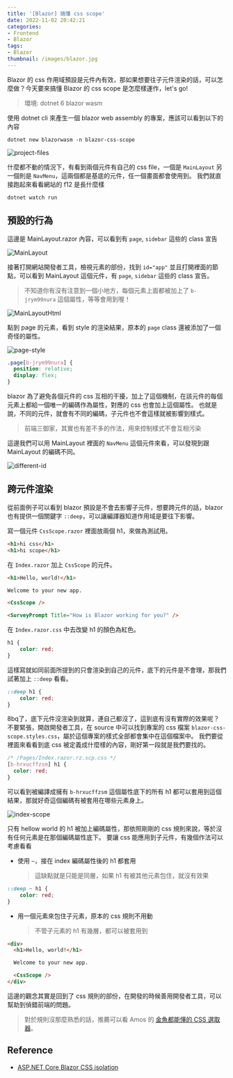 ```yaml
---
title: '[Blazor] 搞懂 css scope'
date: 2022-11-02 20:42:21
categories:
- Frontend
- Blazor
tags:
- Blazor
thumbnail: /images/blazor.jpg
---
```


Blazor 的 css 作用域預設是元件內有效，那如果想要往子元件渲染的話，可以怎麼做？今天要來搞懂 Blazor 的 css scope 是怎麼樣運作，let's go!

<!-- more -->

> 環境:
> dotnet 6
> blazor wasm

使用 dotnet cli 來產生一個 blazor web assembly 的專案，應該可以看到以下的內容

```shell
dotnet new blazorwasm -n blazor-css-scope
```

![project-files](project-files.png)

什麼都不動的情況下，有看到兩個元件有自己的 css file，一個是 `MainLayout` 另一個則是 `NavMenu`，這兩個都是基底的元件，任一個畫面都會使用到。
我們就直接跑起來看看網站的 f12 是長什麼樣

```shell
dotnet watch run
```

## 預設的行為

這邊是 MainLayout.razor 內容，可以看到有 `page`, `sidebar` 這些的 class 宣告

![MainLayout](MainLayout.png)

接著打開網站開發者工具，檢視元素的部份，找到 `id="app"` 並且打開裡面的節點，可以看到 MainLayout 這個元件，有 `page`, `sidebar` 這些的 class 宣告。

> 不知道你有沒有注意到一個小地方，每個元素上面都被加上了 `b-jrym99nura` 這個屬性，等等會用到喔！

![MainLayoutHtml](MainLayoutHtml.png)

點到 page 的元素，看到 style 的渲染結果，原本的 `page` class 還被添加了一個奇怪的屬性。

![page-style](page-style.png)

```css
.page[b-jrym99nura] {
  position: relative;
  display: flex;
}
```

blazor 為了避免各個元件的 css 互相的干擾，加上了這個機制，在該元件的每個元素上都給一個唯一的編碼作為屬性，對應的 css 也會加上這個屬性。
也就是說，不同的元件，就會有不同的編碼，子元件也不會這樣就被影響到樣式。

> 前端三御家，其實也有差不多的作法，用來控制樣式不會互相污染

這邊我們可以用 MainLayout 裡面的 `NavMenu` 這個元件來看，可以發現到跟 MainLayout 的編碼不同。

![different-id](different-id.png)

## 跨元件渲染

從前面例子可以看到 blazor 預設是不會去影響子元件，想要跨元件的話，blazor 也有提供一個關鍵字 `::deep`，可以讓編譯器知道作用域是要往下影響。

寫一個元件 `CssScope.razor` 裡面放兩個 h1，來做為測試用。

```html
<h1>hi css</h1>
<h1>hi scope</h1>
```

在 `Index.razor` 加上 `CssScope` 的元件。

```html
<h1>Hello, world!</h1>

Welcome to your new app.

<CssScope />

<SurveyPrompt Title="How is Blazor working for you?" />
```

在 `Index.razor.css` 中去改變 h1 的顏色為紅色。

```css
h1 {
	color: red;
}
```

這樣寫就如同前面所提到的只會渲染到自己的元件，底下的元件是不會理，那我們試著加上 `::deep` 看看。

```css
::deep h1 {
	color: red;
}
```

8bq了，底下元件沒渲染到就算，連自己都沒了，這到底有沒有實際的效果呢？
不要緊張，開啟開發者工具，在 source 中可以找到專案的 css 檔案 `blazor-css-scope.styles.css`，屬於這個專案的樣式全部都會集中在這個檔案中。
我們要從裡面來看看到底 css 被定義成什麼樣的內容，剛好第一段就是我們要找的。

```css
/* /Pages/Index.razor.rz.scp.css */
[b-hrxucffzsm] h1 {
  color: red;
}
```

可以看到被編譯成擁有 `b-hrxucffzsm` 這個屬性底下的所有 h1 都可以套用到這個結果，那就好奇這個編碼有被套用在哪些元素身上。

![index-scope](index-scope.png)

只有 hellow world 的 h1 被加上編碼屬性，那依照剛剛的 css 規則來說，等於沒有任何元素是在那個編碼屬性底下。
要讓 css 能應用到子元件，有幾個作法可以考慮看看

- 使用 `~`，接在 index 編碼屬性後的 h1 都套用

  > 這缺點就是只能是同層，如果 h1 有被其他元素包住，就沒有效果

```css
::deep ~ h1 {
	color: red;
}
```

- 用一個元素來包住子元素，原本的 css 規則不用動

  > 不管子元素的 h1 有幾層，都可以被套用到

```html
<div>
  <h1>Hello, world!</h1>

  Welcome to your new app.

  <CssScope />
</div>
```

這邊的觀念其實是回到了 css 規則的部份，在開發的時候善用開發者工具，可以幫助到偵錯前端的問題。

> 對於規則沒那麼熟悉的話，推薦可以看 Amos 的 [金魚都能懂的 CSS 選取器](https://ithelp.ithome.com.tw/users/20112550/ironman/2799)。

## Reference

- [ASP.NET Core Blazor CSS isolation](https://learn.microsoft.com/en-us/aspnet/core/blazor/components/css-isolation?view=aspnetcore-6.0)

